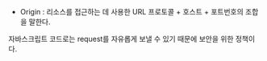 - Origin : 리소스를 접근하는 데 사용한 URL 프로토콜 + 호스트 + 포트번호의 조합을 말한다.

자바스크립트 코드로는 request를 자유롭게 보낼 수 있기 때문에 보안을 위한 정책이다.